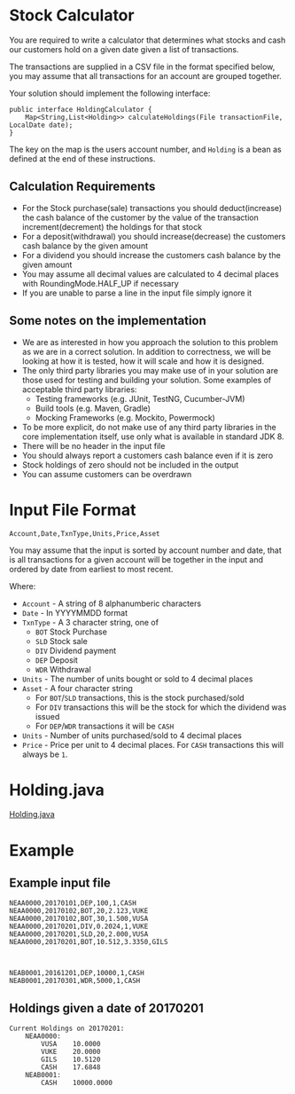 # Stock Calculator
You are required to write a calculator that determines what stocks and cash our customers hold on a given date given a list of transactions.

The transactions are supplied in a CSV file in the format specified below, you may assume that all transactions for an account are grouped together.

Your solution should implement the following interface:
```
public interface HoldingCalculator {
    Map<String,List<Holding>> calculateHoldings(File transactionFile, LocalDate date);
}
```
The key on the map is the users account number, and ```Holding``` is a bean as defined at the end of these instructions.
## Calculation Requirements

- For the Stock purchase(sale) transactions you should deduct(increase) the cash balance of the customer by the value of the transaction increment(decrement) the holdings for that stock
- For a deposit(withdrawal) you should increase(decrease) the customers cash balance by the given amount
- For a dividend you should increase the customers cash balance by the given amount
- You may assume all decimal values are calculated to 4 decimal places with RoundingMode.HALF_UP if necessary
- If you are unable to parse a line in the input file simply ignore it

## Some notes on the implementation

- We are as interested in how you approach the solution to this problem as we are in a correct solution.  In addition to correctness, we will be looking at how it is tested, how it will scale and how it is designed.
- The only third party libraries you may make use of in your solution are those used for testing and building your solution. Some examples of acceptable third party libraries:
  - Testing frameworks (e.g. JUnit, TestNG, Cucumber-JVM)
  - Build tools (e.g. Maven, Gradle)
  - Mocking Frameworks (e.g. Mockito, Powermock)
- To be more explicit, do not make use of any third party libraries in the core implementation itself, use only what is available in standard JDK 8.
- There will be no header in the input file
- You should always report a customers cash balance even if it is zero
- Stock holdings of zero should not be included in the output
- You can assume customers can be overdrawn

# Input File Format

```
Account,Date,TxnType,Units,Price,Asset
```

You may assume that the input is sorted by account number and date, that is all transactions for a given account will be together in the input and ordered by date from earliest to most recent.

Where:
- ```Account``` - A string of 8 alphanumberic characters
- ```Date``` - In YYYYMMDD format
- ```TxnType``` - A 3 character string, one of 
  - ```BOT``` Stock Purchase
  - ```SLD``` Stock sale
  - ```DIV``` Dividend payment
  - ```DEP``` Deposit
  - ```WDR``` Withdrawal
- ```Units``` - The number of units bought or sold to 4 decimal places
- ```Asset``` - A four character string
  - For ```BOT```/```SLD``` transactions, this is the stock purchased/sold
  - For ```DIV``` transactions this will be the stock for which the dividend was issued
  - For ```DEP```/```WDR``` transactions it will be ```CASH```
- ```Units``` - Number of units purchased/sold to 4 decimal places
- ```Price``` - Price per unit to 4 decimal places.  For ```CASH``` transactions this will always be ```1```.

# Holding.java

[Holding.java](src/main/java/com/nutmeg/transactions/Holding.java)

# Example
## Example input file

```
NEAA0000,20170101,DEP,100,1,CASH
NEAA0000,20170102,BOT,20,2.123,VUKE
NEAA0000,20170102,BOT,30,1.500,VUSA
NEAA0000,20170201,DIV,0.2024,1,VUKE
NEAA0000,20170201,SLD,20,2.000,VUSA 
NEAA0000,20170201,BOT,10.512,3.3350,GILS



NEAB0001,20161201,DEP,10000,1,CASH
NEAB0001,20170301,WDR,5000,1,CASH
```

## Holdings given a date of 20170201

```
Current Holdings on 20170201:
    NEAA0000:
        VUSA    10.0000
        VUKE    20.0000
        GILS    10.5120
        CASH    17.6848
    NEAB0001:
        CASH    10000.0000
```

